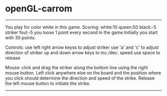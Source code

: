 # openGL-carrom
---------------------------------------------------------------------------------------------------------------------

You play for color white in this game.
Scoring:
white:10
queen:50
black:-5
striker foul:-5
you loose 1 point every second in the game.Initially you start with 30 points.


Controls:
use left right arrow keyss to adjust striker
use 'a' and 'c' to adjust direction of striker
up and down arrow keys to inc./dec. speed
use space to release 

Mouse:
click and drag the striker along the bottom line using the right mouse button. Left click anywhere else on the board and the position where you click should determine the direction and speed of the strike. Release the left mouse button to initiate the strike.


---------------------------------------------------------------------------------------------------------------------
